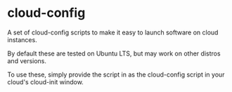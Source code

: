 # cloud-config
A set of cloud-config scripts to make it easy to launch software on cloud instances.

By default these are tested on Ubuntu LTS, but may work on other distros and versions.

To use these, simply provide the script in as the cloud-config script in your cloud's cloud-init window.
